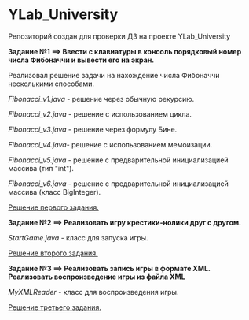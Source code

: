 # YLab_University
Репозиторий создан для проверки ДЗ на проекте YLab_University

**Задание №1 ==> Ввести с клавиатуры в консоль порядковый номер числа Фибоначчи и вывести его на экран.**

Реализовал решение задачи на нахождение числа Фибоначчи несколькими способами.

_Fibonacci_v1.java_ - решение через обычную рекурсию.

_Fibonacci_v2.java_ - решение с использованием цикла.

_Fibonacci_v3.java_ - решение через формулу Бине.

_Fibonacci_v4.java_- решение с использованием мемоизации.

_Fibonacci_v5.java_ - решение с предварительной инициализацией массива (тип "int").

_Fibonacci_v6.java_ - решение с предварительной инициализацией массива (класс BigInteger).


[Решение первого задания.](https://github.com/Ruvino/YLab_University/tree/master/src/com/Ruvino/YLabUniversity/Week1)

**Задание №2 ==> Реализовать игру крестики-нолики друг с другом.**

_StartGame.java_ - класс для запуска игры.

[Решение второго задания.](https://github.com/Ruvino/YLab_University/tree/master/src/com/Ruvino/YLabUniversity/Week2)

**Задание №3 ==> Реализовать запись игры в формате XML. Реализовать воспроизведение игры из файла XML**

_MyXMLReader_ - класс для воспроизведения игры.

[Решение третьего задания.](https://github.com/Ruvino/YLab_University/tree/master/src/com/Ruvino/YLabUniversity/Week3)
